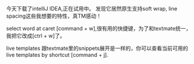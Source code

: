 今天下载了intelliJ IDEA,正在试用中。
发现它居然原生支持soft wrap, line spacing这些我想要的特性，真TM感动！

select word at caret [command + w],很有用的快捷键，为了和textmate统一，我把它改成[ctrl + w]了。


live templates 跟textmate里的snippets展开是一样的，你可以查看当前可用的live templates  by shortcut [command + j].
